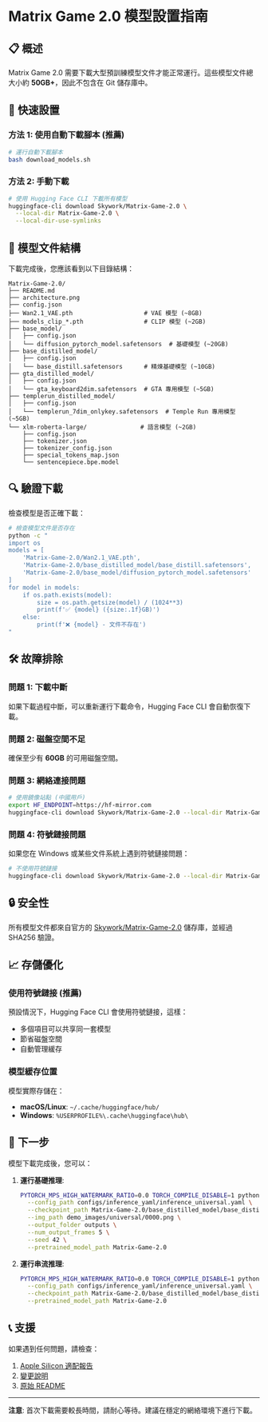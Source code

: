 # Matrix Game 2.0 模型設置指南

## 📋 概述

Matrix Game 2.0 需要下載大型預訓練模型文件才能正常運行。這些模型文件總大小約 **50GB+**，因此不包含在 Git 儲存庫中。

## 🚀 快速設置

### 方法 1: 使用自動下載腳本 (推薦)

```bash
# 運行自動下載腳本
bash download_models.sh
```

### 方法 2: 手動下載

```bash
# 使用 Hugging Face CLI 下載所有模型
huggingface-cli download Skywork/Matrix-Game-2.0 \
  --local-dir Matrix-Game-2.0 \
  --local-dir-use-symlinks
```

## 📂 模型文件結構

下載完成後，您應該看到以下目錄結構：

```
Matrix-Game-2.0/
├── README.md
├── architecture.png
├── config.json
├── Wan2.1_VAE.pth                    # VAE 模型 (~8GB)
├── models_clip_*.pth                 # CLIP 模型 (~2GB)
├── base_model/
│   ├── config.json
│   └── diffusion_pytorch_model.safetensors  # 基礎模型 (~20GB)
├── base_distilled_model/
│   ├── config.json
│   └── base_distill.safetensors      # 精煉基礎模型 (~10GB)
├── gta_distilled_model/
│   ├── config.json
│   └── gta_keyboard2dim.safetensors  # GTA 專用模型 (~5GB)
├── templerun_distilled_model/
│   ├── config.json
│   └── templerun_7dim_onlykey.safetensors  # Temple Run 專用模型 (~5GB)
└── xlm-roberta-large/               # 語言模型 (~2GB)
    ├── config.json
    ├── tokenizer.json
    ├── tokenizer_config.json
    ├── special_tokens_map.json
    └── sentencepiece.bpe.model
```

## 🔍 驗證下載

檢查模型是否正確下載：

```bash
# 檢查模型文件是否存在
python -c "
import os
models = [
    'Matrix-Game-2.0/Wan2.1_VAE.pth',
    'Matrix-Game-2.0/base_distilled_model/base_distill.safetensors',
    'Matrix-Game-2.0/base_model/diffusion_pytorch_model.safetensors'
]
for model in models:
    if os.path.exists(model):
        size = os.path.getsize(model) / (1024**3)
        print(f'✅ {model} ({size:.1f}GB)')
    else:
        print(f'❌ {model} - 文件不存在')
"
```

## 🛠️ 故障排除

### 問題 1: 下載中斷
如果下載過程中斷，可以重新運行下載命令，Hugging Face CLI 會自動恢復下載。

### 問題 2: 磁盤空間不足
確保至少有 **60GB** 的可用磁盤空間。

### 問題 3: 網絡連接問題
```bash
# 使用鏡像站點 (中國用戶)
export HF_ENDPOINT=https://hf-mirror.com
huggingface-cli download Skywork/Matrix-Game-2.0 --local-dir Matrix-Game-2.0 --local-dir-use-symlinks
```

### 問題 4: 符號鏈接問題
如果您在 Windows 或某些文件系統上遇到符號鏈接問題：
```bash
# 不使用符號鏈接
huggingface-cli download Skywork/Matrix-Game-2.0 --local-dir Matrix-Game-2.0
```

## 🔒 安全性

所有模型文件都來自官方的 [Skywork/Matrix-Game-2.0](https://huggingface.co/Skywork/Matrix-Game-2.0) 儲存庫，並經過 SHA256 驗證。

## 📈 存儲優化

### 使用符號鏈接 (推薦)
預設情況下，Hugging Face CLI 會使用符號鏈接，這樣：
- 多個項目可以共享同一套模型
- 節省磁盤空間
- 自動管理緩存

### 模型緩存位置
模型實際存儲在：
- **macOS/Linux**: `~/.cache/huggingface/hub/`
- **Windows**: `%USERPROFILE%\.cache\huggingface\hub\`

## 🚦 下一步

模型下載完成後，您可以：

1. **運行基礎推理**:
   ```bash
   PYTORCH_MPS_HIGH_WATERMARK_RATIO=0.0 TORCH_COMPILE_DISABLE=1 python inference.py \
     --config_path configs/inference_yaml/inference_universal.yaml \
     --checkpoint_path Matrix-Game-2.0/base_distilled_model/base_distill.safetensors \
     --img_path demo_images/universal/0000.png \
     --output_folder outputs \
     --num_output_frames 5 \
     --seed 42 \
     --pretrained_model_path Matrix-Game-2.0
   ```

2. **運行串流推理**:
   ```bash
   PYTORCH_MPS_HIGH_WATERMARK_RATIO=0.0 TORCH_COMPILE_DISABLE=1 python inference_streaming.py \
     --config_path configs/inference_yaml/inference_universal.yaml \
     --checkpoint_path Matrix-Game-2.0/base_distilled_model/base_distill.safetensors \
     --pretrained_model_path Matrix-Game-2.0
   ```

## 📞 支援

如果遇到任何問題，請檢查：
1. [Apple Silicon 適配報告](FINAL_VERIFICATION_REPORT.md)
2. [變更說明](APPLE_SILICON_CHANGES.md)
3. [原始 README](README.md)

---

**注意**: 首次下載需要較長時間，請耐心等待。建議在穩定的網絡環境下進行下載。